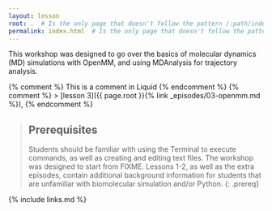```yaml
---
layout: lesson
root: .  # Is the only page that doesn't follow the pattern /:path/index.html
permalink: index.html  # Is the only page that doesn't follow the pattern /:path/index.html
---
```

This workshop was designed to go over the basics of molecular dynamics (MD)
simulations with OpenMM, and using MDAnalysis for trajectory analysis.

<!-- this is an html comment -->

{% comment %} This is a comment in Liquid {% endcomment %}
{% comment %} > [lesson 3]({{ page.root }}{% link _episodes/03-openmm.md %}), {% endcomment %}

> ## Prerequisites
>
> Students should be familiar with using the Terminal to execute commands,
> as well as creating and editing text files.
> The workshop was designed to start from FIXME.
> Lessons 1-2, as well as the extra episodes, contain additional background
> information for students that are  unfamiliar with biomolecular simulation
> and/or Python.
{: .prereq}

{% include links.md %}
